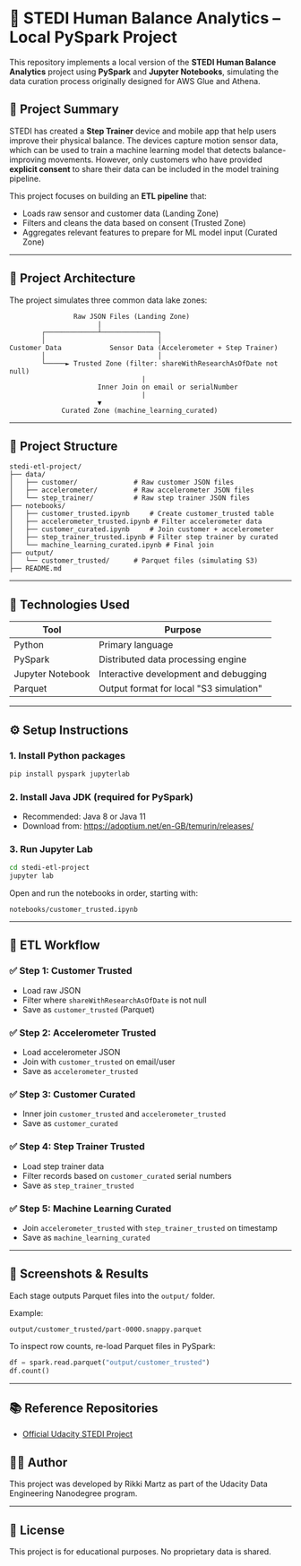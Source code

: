 # 🧠 STEDI Human Balance Analytics – Local PySpark Project

This repository implements a local version of the **STEDI Human Balance Analytics** project using **PySpark** and **Jupyter Notebooks**, simulating the data curation process originally designed for AWS Glue and Athena.

## 📘 Project Summary

STEDI has created a **Step Trainer** device and mobile app that help users improve their physical balance. The devices capture motion sensor data, which can be used to train a machine learning model that detects balance-improving movements. However, only customers who have provided **explicit consent** to share their data can be included in the model training pipeline.

This project focuses on building an **ETL pipeline** that:
- Loads raw sensor and customer data (Landing Zone)
- Filters and cleans the data based on consent (Trusted Zone)
- Aggregates relevant features to prepare for ML model input (Curated Zone)

---

## 🧱 Project Architecture

The project simulates three common data lake zones:

```
                Raw JSON Files (Landing Zone)
                      |
        ┌─────────────┴──────────────┐
        │                            │
Customer Data            Sensor Data (Accelerometer + Step Trainer)
        │                            │
        └─────► Trusted Zone (filter: shareWithResearchAsOfDate not null)
                                 |
                      Inner Join on email or serialNumber
                                 |
                      ▼
             Curated Zone (machine_learning_curated)
```

---

## 📁 Project Structure

```
stedi-etl-project/
├── data/
│   ├── customer/              # Raw customer JSON files
│   ├── accelerometer/         # Raw accelerometer JSON files
│   └── step_trainer/          # Raw step trainer JSON files
├── notebooks/
│   ├── customer_trusted.ipynb     # Create customer_trusted table
│   ├── accelerometer_trusted.ipynb # Filter accelerometer data
│   ├── customer_curated.ipynb     # Join customer + accelerometer
│   ├── step_trainer_trusted.ipynb # Filter step trainer by curated
│   └── machine_learning_curated.ipynb # Final join
├── output/
│   └── customer_trusted/      # Parquet files (simulating S3)
├── README.md
```

---

## 🧪 Technologies Used

| Tool             | Purpose                                 |
|------------------|-----------------------------------------|
| Python           | Primary language                        |
| PySpark          | Distributed data processing engine      |
| Jupyter Notebook | Interactive development and debugging   |
| Parquet          | Output format for local "S3 simulation" |

---

## ⚙️ Setup Instructions

### 1. Install Python packages

```bash
pip install pyspark jupyterlab
```

### 2. Install Java JDK (required for PySpark)

- Recommended: Java 8 or Java 11
- Download from: https://adoptium.net/en-GB/temurin/releases/

### 3. Run Jupyter Lab

```bash
cd stedi-etl-project
jupyter lab
```

Open and run the notebooks in order, starting with:
```
notebooks/customer_trusted.ipynb
```

---

## 🧩 ETL Workflow

### ✅ Step 1: Customer Trusted
- Load raw JSON
- Filter where `shareWithResearchAsOfDate` is not null
- Save as `customer_trusted` (Parquet)

### ✅ Step 2: Accelerometer Trusted
- Load accelerometer JSON
- Join with `customer_trusted` on email/user
- Save as `accelerometer_trusted`

### ✅ Step 3: Customer Curated
- Inner join `customer_trusted` and `accelerometer_trusted`
- Save as `customer_curated`

### ✅ Step 4: Step Trainer Trusted
- Load step trainer data
- Filter records based on `customer_curated` serial numbers
- Save as `step_trainer_trusted`

### ✅ Step 5: Machine Learning Curated
- Join `accelerometer_trusted` with `step_trainer_trusted` on timestamp
- Save as `machine_learning_curated`

---

## 📸 Screenshots & Results

Each stage outputs Parquet files into the `output/` folder.

Example:
```
output/customer_trusted/part-0000.snappy.parquet
```

To inspect row counts, re-load Parquet files in PySpark:
```python
df = spark.read.parquet("output/customer_trusted")
df.count()
```

---

## 📚 Reference Repositories

- [Official Udacity STEDI Project](https://github.com/udacity/nd027-Data-Engineering-Data-Lakes-AWS-Exercises)


## 👨‍💻 Author

This project was developed by Rikki Martz as part of the Udacity Data Engineering Nanodegree program.

---

## 📝 License

This project is for educational purposes. No proprietary data is shared.
